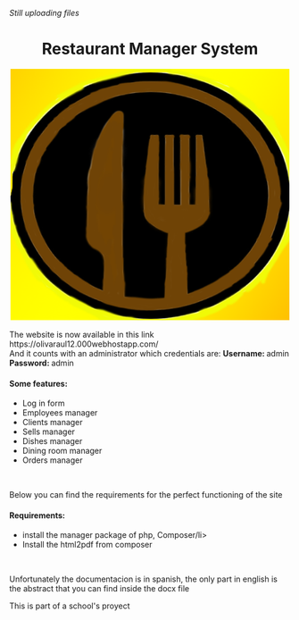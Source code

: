 <p><i>Still uploading files</i></p>
<h1 align="center">Restaurant Manager System</h1>
<p align="center"> <img src="Imagenes/logo_frame.png" width="500px" height="450px"> </p>
<p>The website is now available in this link https://olivaraul12.000webhostapp.com/<br>
And it counts with an administrator which credentials are: <b>Username: </b>admin <b>Password: </b>admin </p>
<h4>Some features:</h4>
<ul>
  <li>Log in form</li>
  <li>Employees manager</li>
  <li>Clients manager</li>
  <li>Sells manager</li>
  <li>Dishes manager</li>
  <li>Dining room manager</li>
  <li>Orders manager</li>
</ul>
<br>
<p>Below you can find the requirements for the perfect functioning of the site</p>
<h4>Requirements:</h4>
<ul>
  <li>install the manager package of php, Composer/li>
  <li>Install the html2pdf from composer</li>
</ul>
<br>
<p>Unfortunately the documentacion is in spanish, the only part in english is the abstract that you can find inside the docx file</p>
<p>This is part of a school's proyect</p>
